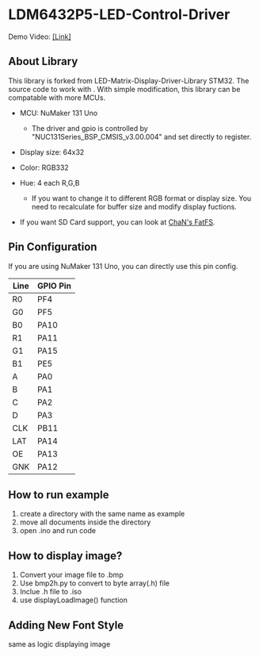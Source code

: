 # LDM6432P5-LED-Control-Driver

Demo Video: [[Link]](https://www.youtube.com/watch?v=Rvaf9_4eRo0)

## About Library 

This library is forked from LED-Matrix-Display-Driver-Library STM32. The source code to work with . With simple modification, this library can be compatable with more MCUs.

- MCU: NuMaker 131 Uno
    - The driver and gpio is controlled by "NUC131Series_BSP_CMSIS_v3.00.004" and set directly to register. 

- Display size: 64x32
- Color: RGB332
- Hue: 4 each R,G,B
    - If you want to change it to different RGB format or display size. You need to recalculate for buffer size and modify display fuctions.

- If you want SD Card support, you can look at [ChaN's FatFS](http://elm-chan.org/fsw/ff/00index_e.html). 

## Pin Configuration 

If you are using NuMaker 131 Uno, you can directly use this pin config.

| Line | GPIO Pin |
| ---- | -------- |
| R0   | PF4      |
| G0   | PF5      |
| B0   | PA10     |
| R1   | PA11     |
| G1   | PA15     |
| B1   | PE5      |
| A    | PA0      |
| B    | PA1      |
| C    | PA2      |
| D    | PA3      |
| CLK  | PB11     |
| LAT  | PA14     |
| OE   | PA13     |
| GNK  | PA12     |


## How to run example
1. create a directory with the same name as example
2. move all documents inside the directory
3. open .ino and run code

## How to display image?

1. Convert your image file to .bmp
2. Use bmp2h.py to convert to byte array(.h) file
3. Inclue .h file to .iso
4. use displayLoadImage() function

## Adding New Font Style
same as logic displaying image
